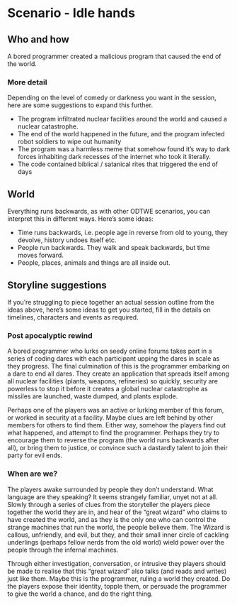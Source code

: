 # Scenario - Idle hands

## Who and how

A bored programmer created a malicious program that caused the end of the world.
 
### More detail

Depending on the level of comedy or darkness you want in the session, here are some suggestions to expand this further.

- The program infiltrated nuclear facilities around the world and caused a nuclear catastrophe.
- The end of the world happened in the future, and the program infected robot soldiers to wipe out humanity
- The program was a harmless meme that somehow found it’s way to dark forces inhabiting dark recesses of the internet who took it literally.
- The code contained biblical / satanical rites that triggered the end of days

## World

Everything runs backwards, as with other ODTWE scenarios, you can interpret this in different ways. Here’s some ideas:

- Time runs backwards, i.e. people age in reverse from old to young, they devolve, history undoes itself etc.
- People run backwards. They walk and speak backwards, but time moves forward.
- People, places, animals and things are all inside out.

## Storyline suggestions

If you’re struggling to piece together an actual session outline from the ideas above, here’s some ideas to get you started, fill in the details on timelines, characters and events as required.

### Post apocalyptic rewind

A bored programmer who lurks on seedy online forums takes part in a series of coding dares with each participant upping the dares in scale as they progress. The final culmination of this is the programmer embarking on a dare to end all dares. They create an application that spreads itself among all nuclear facilities (plants, weapons, refineries) so quickly, security are powerless to stop it before it creates a global nuclear catastrophe as missiles are launched, waste dumped, and plants explode.

Perhaps one of the players was an active or lurking member of this forum, or worked in security at a facility. Maybe clues are left behind by other members for others to find them. Either way, somehow the players find out what happened, and attempt to find the programmer. Perhaps they try to encourage them to reverse the program (the world runs backwards after all), or bring them to justice, or convince such a dastardly talent to join their party for evil ends.

### When are we?

The players awake surrounded by people they don’t understand. What language are they speaking? It seems strangely familiar, unyet not at all. Slowly through a series of clues from the storyteller the players piece together the world they are in, and hear of the “great wizard” who claims to have created the world, and as they is the only one who can control the strange machines that run the world, the people believe them. The Wizard is callous, unfriendly, and evil, but they, and their small inner circle of cackling underlings (perhaps fellow nerds from the old world) wield power over the people through the infernal machines.

Through either investigation, conversation, or intrusive they players should be made to realise that this “great wizard” also talks (and reads and writes) just like them. Maybe this is the programmer, ruling a world they created. Do the players expose their identity, topple them, or persuade the programmer to give the world a chance, and do the right thing.